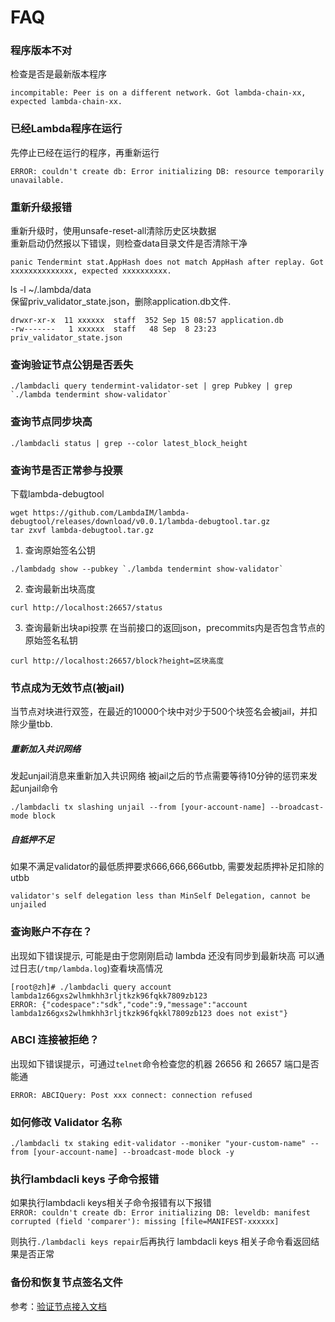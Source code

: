 # FAQ

### 程序版本不对
检查是否是最新版本程序
```
incompitable: Peer is on a different network. Got lambda-chain-xx, expected lambda-chain-xx.
```

### 已经Lambda程序在运行
先停止已经在运行的程序，再重新运行
```
ERROR: couldn't create db: Error initializing DB: resource temporarily unavailable.
```

### 重新升级报错
重新升级时，使用unsafe-reset-all清除历史区块数据  
重新启动仍然报以下错误，则检查data目录文件是否清除干净 
```
panic Tendermint stat.AppHash does not match AppHash after replay. Got xxxxxxxxxxxxxx, expected xxxxxxxxxx.
```

ls -l  ~/.lambda/data  
保留priv_validator_state.json，删除application.db文件.
```
drwxr-xr-x  11 xxxxxx  staff  352 Sep 15 08:57 application.db
-rw-------   1 xxxxxx  staff   48 Sep  8 23:23 priv_validator_state.json
```

### 查询验证节点公钥是否丢失

```
./lambdacli query tendermint-validator-set | grep Pubkey | grep `./lambda tendermint show-validator`
```

### 查询节点同步块高
```
./lambdacli status | grep --color latest_block_height
```

### 查询节是否正常参与投票
下载lambda-debugtool
```
wget https://github.com/LambdaIM/lambda-debugtool/releases/download/v0.0.1/lambda-debugtool.tar.gz
tar zxvf lambda-debugtool.tar.gz
```
1. 查询原始签名公钥
```
./lambdadg show --pubkey `./lambda tendermint show-validator`

```
2. 查询最新出块高度
```
curl http://localhost:26657/status
```
3. 查询最新出块api投票
在当前接口的返回json，precommits内是否包含节点的原始签名私钥
```
curl http://localhost:26657/block?height=区块高度
```

### 节点成为无效节点(被jail)
当节点对块进行双签，在最近的10000个块中对少于500个块签名会被jail，并扣除少量tbb.

##### 重新加入共识网络
发起unjail消息来重新加入共识网络 被jail之后的节点需要等待10分钟的惩罚来发起unjail命令  
```
./lambdacli tx slashing unjail --from [your-account-name] --broadcast-mode block
```

##### 自抵押不足
如果不满足validator的最低质押要求666,666,666utbb, 需要发起质押补足扣除的utbb  
```
validator's self delegation less than MinSelf Delegation, cannot be unjailed
```

### 查询账户不存在？

出现如下错误提示, 可能是由于您刚刚启动 lambda 还没有同步到最新块高
可以通过日志(`/tmp/lambda.log`)查看块高情况
```
[root@zh]# ./lambdacli query account lambda1z66gxs2wlhmkhh3rljtkzk96fqkk7809zb123
ERROR: {"codespace":"sdk","code":9,"message":"account lambda1z66gxs2wlhmkhh3rljtkzk96fqkkl7809zb123 does not exist"}
```

### ABCI 连接被拒绝？
出现如下错误提示，可通过`telnet`命令检查您的机器 26656 和 26657 端口是否能通
```
ERROR: ABCIQuery: Post xxx connect: connection refused
```

### 如何修改 Validator 名称
```
./lambdacli tx staking edit-validator --moniker "your-custom-name" --from [your-account-name] --broadcast-mode block -y
```

### 执行lambdacli keys 子命令报错
如果执行lambdacli keys相关子命令报错有以下报错  
`ERROR: couldn't create db: Error initializing DB: leveldb: manifest corrupted (field 'comparer'): missing [file=MANIFEST-xxxxxx]`

则执行`./lambdacli keys repair`后再执行 lambdacli keys 相关子命令看返回结果是否正常

### 备份和恢复节点签名文件
参考：[验证节点接入文档](Mainnet-Validator-Guide.md)
